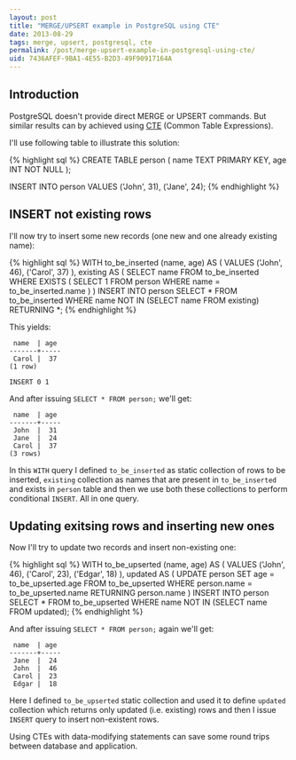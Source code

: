 ```yaml
---
layout: post
title: "MERGE/UPSERT example in PostgreSQL using CTE"
date: 2013-08-29
tags: merge, upsert, postgresql, cte
permalink: /post/merge-upsert-example-in-postgresql-using-cte/
uid: 7436AFEF-9BA1-4E55-B2D3-49F90917164A
---
```

## Introduction

PostgreSQL doesn't provide direct MERGE or UPSERT commands. But similar results can by achieved using [CTE](http://www.postgresql.org/docs/9.2/interactive/queries-with.html) (Common Table Expressions).

I'll use following table to illustrate this solution:

{% highlight sql %}
CREATE TABLE person (
    name TEXT PRIMARY KEY,
    age INT NOT NULL
);

INSERT INTO person VALUES
    ('John', 31),
    ('Jane', 24);
{% endhighlight %}

## INSERT not existing rows

I'll now try to insert some new records (one new and one already existing name):

{% highlight sql %}
WITH
    to_be_inserted (name, age) AS (
        VALUES
            ('John', 46),
            ('Carol', 37)
    ),
    existing AS (
        SELECT
            name
        FROM
            to_be_inserted
        WHERE
            EXISTS (
                SELECT 1 FROM person
                WHERE name = to_be_inserted.name
            )
    )
INSERT INTO person
    SELECT * FROM to_be_inserted
    WHERE name NOT IN (SELECT name FROM existing)
    RETURNING *;
{% endhighlight %}

This yields:

     name  | age 
    -------+-----
     Carol |  37
    (1 row)

    INSERT 0 1

And after issuing `SELECT * FROM person;` we'll get:

     name  | age 
    -------+-----
     John  |  31
     Jane  |  24
     Carol |  37
    (3 rows)

In this `WITH` query I defined `to_be_inserted` as static collection of rows to be inserted, `existing` collection as names that are present in `to_be_inserted` and exists in `person` table and then we use both these collections to perform conditional `INSERT`. All in one query.

## Updating exitsing rows and inserting new ones

Now I'll try to update two records and insert non-existing one:

{% highlight sql %}
WITH
    to_be_upserted (name, age) AS (
        VALUES
            ('John', 46),
            ('Carol', 23),
            ('Edgar', 18)
    ),
    updated AS (
        UPDATE
            person
        SET
            age = to_be_upserted.age
        FROM
            to_be_upserted
        WHERE
            person.name = to_be_upserted.name
        RETURNING person.name
    )
INSERT INTO person
    SELECT * FROM to_be_upserted
    WHERE name NOT IN (SELECT name FROM updated);
{% endhighlight %}

And after issuing `SELECT * FROM person;` again we'll get:

     name  | age 
    -------+-----
     Jane  |  24
     John  |  46
     Carol |  23
     Edgar |  18

Here I defined `to_be_upserted` static collection and used it to define `updated` collection which returns only updated (i.e. existing) rows and then I issue `INSERT` query to insert non-existent rows.

Using CTEs with data-modifying statements can save some round trips between database and application.
